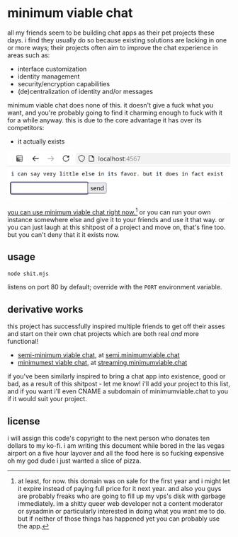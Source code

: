 # minimum viable chat

all my friends seem to be building chat apps as their pet projects these days. i
find they usually do so because existing solutions are lacking in one or more
ways; their projects often aim to improve the chat experience in areas such as:

- interface customization
- identity management
- security/encryption capabilities
- (de)centralization of identity and/or messages

minimum viable chat does none of this. it doesn't give a fuck what you want, and
you're probably going to find it charming enough to fuck with it for a while
anyway. this is due to the core advantage it has over its competitors:

- it actually exists

![i can say very little else in its favor. but it does in fact exist](lol.png)

[you can use minimum viable chat right now.](https://minimumviable.chat)[^1] or
you can run your own instance somewhere else and give it to your friends and use
it that way. or you can just laugh at this shitpost of a project and move on,
that's fine too. but you can't deny that it it exists now.

[^1]: at least, for now. this domain was on sale for the first year and i might
let it expire instead of paying full price for it next year. and also you guys
are probably freaks who are going to fill up my vps's disk with garbage
immediately. im a shitty queer web developer not a content moderator or sysadmin
or particularly interested in doing what you want me to do. but if neither of
those things has happened yet you can probably use the app.

## usage

    node shit.mjs

listens on port 80 by default; override with the `PORT` environment variable.

## derivative works

this project has successfully inspired multiple friends to get off their asses
and start on their own chat projects which are both real *and* more functional!

- [semi-minimum viable chat](https://social.treehouse.systems/@tempest/114482211024467108), at [semi.minimumviable.chat](https://semi.minimumviable.chat)
- [minimumest viable chat](https://void.lgbt/notice/AuCfCWFogH1DgqvCr2), at [streaming.minimumviable.chat](https://streaming.minimumviable.chat)

if you've been similarly inspired to bring a chat app into existence, good or
bad, as a result of this shitpost - let me know! i'll add your project to this
list, and if you want i'll even CNAME a subdomain of minimumviable.chat to you
if it would suit your project.

## license

i will assign this code's copyright to the next person who donates ten dollars
to my ko-fi. i am writing this document while bored in the las vegas airport on
a five hour layover and all the food here is so fucking expensive oh my god dude
i just wanted a slice of pizza.
